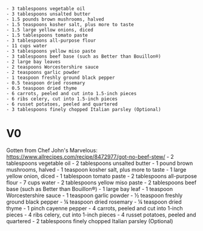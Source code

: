 
    - 3 tablespoons vegetable oil
    - 3 tablespoons unsalted butter
    - 1.5 pounds brown mushrooms, halved
    - 1.5 teaspoons kosher salt, plus more to taste
    - 1.5 large yellow onions, diced
    - 1.5 tablespoons tomato paste
    - 3 tablespoons all-purpose flour
    - 11 cups water
    - 3 tablespoons yellow miso paste
    - 3 tablespoons beef base (such as Better than Bouillon®)
    - 2 large bay leaves
    - 2 teaspoons Worcestershire sauce
    - 2 teaspoons garlic powder
    - 1 teaspoon freshly ground black pepper
    - 0.5 teaspoon dried rosemary
    - 0.5 teaspoon dried thyme
    - 6 carrots, peeled and cut into 1.5-inch pieces
    - 6 ribs celery, cut into 1.5-inch pieces
    - 6 russet potatoes, peeled and quartered
    - 3 tablespoons finely chopped Italian parsley (Optional)


# V0
Gotten from Chef John's Marvelous: https://www.allrecipes.com/recipe/8472977/got-no-beef-stew/
    - 2 tablespoons vegetable oil
    - 2 tablespoons unsalted butter
    - 1 pound brown mushrooms, halved
    - 1 teaspoon kosher salt, plus more to taste
    - 1 large yellow onion, diced
    - 1 tablespoon tomato paste
    - 2 tablespoons all-purpose flour
    - 7 cups water
    - 2 tablespoons yellow miso paste
    - 2 tablespoons beef base (such as Better than Bouillon®)
    - 1 large bay leaf
    - 1 teaspoon Worcestershire sauce
    - 1 teaspoon garlic powder
    - ½ teaspoon freshly ground black pepper
    - ¼ teaspoon dried rosemary
    - ¼ teaspoon dried thyme
    - 1 pinch cayenne pepper
    - 4 carrots, peeled and cut into 1-inch pieces
    - 4 ribs celery, cut into 1-inch pieces
    - 4 russet potatoes, peeled and quartered
    - 2 tablespoons finely chopped Italian parsley (Optional)

